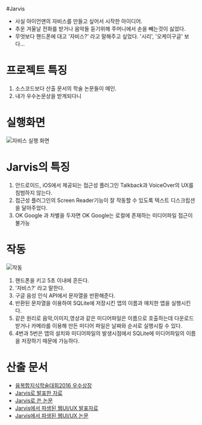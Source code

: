 #Jarvis
  - 사실 아이언맨의 자비스를 만들고 싶어서 시작한 아이디어.
  - 추운 겨울날 전화를 받거나 음악들 듣기위해 주머니에서 손을 빼는것이 싫었다.
  - 무엇보다 핸드폰에 대고 '자비스?' 라고 말해주고 싶었다. '시리', '오케이구글' 보다...

# 프로젝트 특징

 1. 소스코드보다 산출 문서의 학술 논문들이 메인.
 2. 내가 우수논문상을 받게되다니

# 실행화면

 ![자비스 실행 화면](https://github.com/drake-jin/Jarvis/raw/master/docs/%EA%B7%B8%EB%A6%BC1.png)

# Jarvis의 특징
 
 1. 안드로이드, iOS에서 제공되는 접근성 플러그인 Talkback과 VoiceOver의 UX를 침범하지 않는다.
 2. 접근성 플러그인의 Screen Reader기능이 잘 작동할 수 있도록 텍스트 디스크립션을 달아주었다.
 3. OK Google 과 차별을 두자면 OK Google는 로컬에 존재하는 미디어파일 접근이 불가능

# 작동
 
 ![작동](https://github.com/drake-jin/Jarvis/raw/master/docs/working.png)
 
 1. 핸드폰을 키고 5초 이내에 흔든다.
 2. '자비스?' 라고 말한다.
 3. 구글 음성 인식 API에서 문자열을 반환해준다.
 4. 반환된 문자열을 이용하여 SQLite에 저장시킨 앱의 이름과 매치한 앱을 실행시킨다.
 5. 같은 원리로 음악,이미지,영상과 같은 미디어파일은 이름으로 호출하는데 다운로드 받거나 카메라를 이용해 만든 미디어 파일은 날짜와 순서로 실행시킬 수 있다.
 6. 4번과 5번은 앱의 설치와 미디어파일의 발생시점에서 SQLite에 미디어파일의 이름을 저장하기 때문에 가능하다.
 
# 산출 문서
 - [융복합지식학술대회2016 우수상장](https://github.com/drake-jin/Jarvis/raw/master/docs/%5B%EC%83%81%EC%9E%A5%5D2015%20%EC%B6%94%EA%B3%84%ED%95%99%EC%88%A0%EB%8C%80%ED%9A%8C-%EC%9A%B0%EC%88%98%EB%85%BC%EB%AC%B8%EC%83%81.jpg)
 - [Jarvis로 발표한 자료](https://github.com/drake-jin/Jarvis/raw/master/docs/%EC%8B%9C%EA%B0%81%EC%9E%A5%EC%95%A0%EC%9D%B8%EC%9D%84%20%EC%9C%84%ED%95%9C%20%ED%99%88%20%EB%A9%94%EB%89%B4%20UI.UX%20%EC%84%A4%EA%B3%84.pdf)
 - [Jarvis로 쓴 논문](http://www.dbpia.co.kr/Journal/ArticleDetail/NODE06606108?TotalCount=1&Seq=1&q=%5B%EC%A0%91%EA%B7%BC%EC%84%B1%20%ED%94%8C%EB%9F%AC%EA%B7%B8%EC%9D%B8%EC%9D%84%20%EC%9D%B4%EC%9A%A9%ED%95%9C%20%EC%8B%9C%EA%B0%81%EC%9E%A5%EC%95%A0%EC%9D%B8%EC%9A%A9%20%EC%8A%A4%EB%A7%88%ED%8A%B8%ED%8F%B0%20%EB%A9%94%EB%89%B4%20%EC%8B%9C%EC%8A%A4%ED%85%9C%20%EC%84%A4%EA%B3%84%C2%A7coldb%C2%A72%C2%A751%C2%A73%5D&searchWord=%EC%A0%84%EC%B2%B4%3D%5E%24%EC%A0%91%EA%B7%BC%EC%84%B1%20%ED%94%8C%EB%9F%AC%EA%B7%B8%EC%9D%B8%EC%9D%84%20%EC%9D%B4%EC%9A%A9%ED%95%9C%20%EC%8B%9C%EA%B0%81%EC%9E%A5%EC%95%A0%EC%9D%B8%EC%9A%A9%20%EC%8A%A4%EB%A7%88%ED%8A%B8%ED%8F%B0%20%EB%A9%94%EB%89%B4%20%EC%8B%9C%EC%8A%A4%ED%85%9C%20%EC%84%A4%EA%B3%84%5E*&Multimedia=0&isIdentifyAuthor=0&Collection=0&SearchAll=%EC%A0%91%EA%B7%BC%EC%84%B1%20%ED%94%8C%EB%9F%AC%EA%B7%B8%EC%9D%B8%EC%9D%84%20%EC%9D%B4%EC%9A%A9%ED%95%9C%20%EC%8B%9C%EA%B0%81%EC%9E%A5%EC%95%A0%EC%9D%B8%EC%9A%A9%20%EC%8A%A4%EB%A7%88%ED%8A%B8%ED%8F%B0%20%EB%A9%94%EB%89%B4%20%EC%8B%9C%EC%8A%A4%ED%85%9C%20%EC%84%A4%EA%B3%84&isFullText=0&specificParam=0&SearchMethod=0&Sort=1&SortType=desc&Page=1&PageSize=20)
 - [Jarvis에서 파생된 웹UI/UX 발표자료](https://github.com/drake-jin/Jarvis/raw/master/docs/%EC%8B%9C%EA%B0%81%EC%9E%A5%EC%95%A0%EC%9D%B8%EC%9D%84%20%EC%9C%84%ED%95%9C%20%EC%9B%B9%ED%8E%98%EC%9D%B4%EC%A7%80%20UI.UX%20%EC%84%A4%EA%B3%84.pdf)
 - [Jarvis에서 파생된 웹UI/UX 논문](http://www.dbpia.co.kr/Journal/ArticleDetail/NODE06554544?TotalCount=2&Seq=1&q=%5B%EC%8A%A4%EB%A7%88%ED%8A%B8%ED%8F%B0%20%ED%99%98%EA%B2%BD%EC%97%90%EC%84%9C%20%EC%8B%9C%EA%B0%81%EC%9E%A5%EC%95%A0%EC%9D%B8%EC%9D%84%20%EC%9C%84%ED%95%9C%20%EC%9B%B9UX%20%EA%B5%AC%EC%A1%B0%20%EC%84%A4%EA%B3%84%C2%A7coldb%C2%A72%C2%A751%C2%A73%5D&searchWord=%EC%A0%84%EC%B2%B4%3D%5E%24%EC%8A%A4%EB%A7%88%ED%8A%B8%ED%8F%B0%20%ED%99%98%EA%B2%BD%EC%97%90%EC%84%9C%20%EC%8B%9C%EA%B0%81%EC%9E%A5%EC%95%A0%EC%9D%B8%EC%9D%84%20%EC%9C%84%ED%95%9C%20%EC%9B%B9UX%20%EA%B5%AC%EC%A1%B0%20%EC%84%A4%EA%B3%84%5E*&Multimedia=0&isIdentifyAuthor=0&Collection=0&SearchAll=%EC%8A%A4%EB%A7%88%ED%8A%B8%ED%8F%B0%20%ED%99%98%EA%B2%BD%EC%97%90%EC%84%9C%20%EC%8B%9C%EA%B0%81%EC%9E%A5%EC%95%A0%EC%9D%B8%EC%9D%84%20%EC%9C%84%ED%95%9C%20%EC%9B%B9UX%20%EA%B5%AC%EC%A1%B0%20%EC%84%A4%EA%B3%84&isFullText=0&specificParam=0&SearchMethod=0&Sort=1&SortType=desc&Page=1&PageSize=20)











